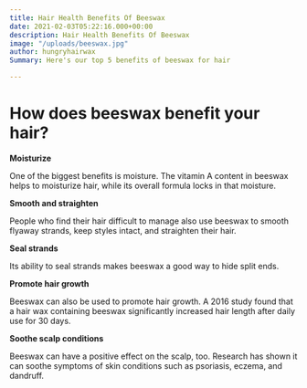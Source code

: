 ```yaml
---
title: Hair Health Benefits Of Beeswax
date: 2021-02-03T05:22:16.000+00:00
description: Hair Health Benefits Of Beeswax
image: "/uploads/beeswax.jpg"
author: hungryhairwax
Summary: Here's our top 5 benefits of beeswax for hair

---
```

# How does beeswax benefit your hair?

**Moisturize**

One of the biggest benefits is moisture. The vitamin A content in beeswax helps to moisturize hair, while its overall formula locks in that moisture.

**Smooth and straighten**

People who find their hair difficult to manage also use beeswax to smooth flyaway strands, keep styles intact, and straighten their hair.

**Seal strands**

Its ability to seal strands makes beeswax a good way to hide split ends.

**Promote hair growth**

Beeswax can also be used to promote hair growth. A 2016 study found that a hair wax containing beeswax significantly increased hair length after daily use for 30 days.

**Soothe scalp conditions**

Beeswax can have a positive effect on the scalp, too. Research has shown it can soothe symptoms of skin conditions such as psoriasis, eczema, and dandruff.
